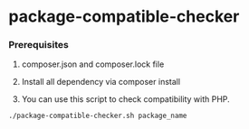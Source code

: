 # package-compatible-checker

### Prerequisites
1. composer.json and composer.lock file

2. Install all dependency via composer install

3. You can use this script to check compatibility with PHP.
  ```sh
  ./package-compatible-checker.sh package_name
  ```
